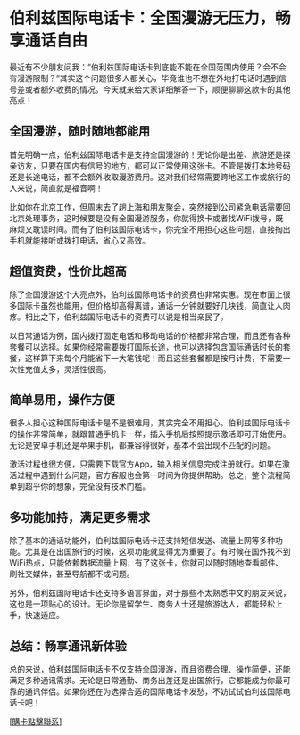 # 伯利兹国际电话卡：全国漫游无压力，畅享通话自由

最近有不少朋友问我：“伯利兹国际电话卡到底能不能在全国范围内使用？会不会有漫游限制？”其实这个问题很多人都关心，毕竟谁也不想在外地打电话时遇到信号差或者额外收费的情况。今天就来给大家详细解答一下，顺便聊聊这款卡的其他亮点！

## 全国漫游，随时随地都能用

首先明确一点，伯利兹国际电话卡是支持全国漫游的！无论你是出差、旅游还是探亲访友，只要在国内有信号的地方，都可以正常使用这张卡。不管是拨打本地号码还是长途电话，都不会额外收取漫游费用。这对我们经常需要跨地区工作或旅行的人来说，简直就是福音啊！

比如你在北京工作，但周末去了趟上海和朋友聚会，突然接到公司紧急电话需要回北京处理事务，这时候要是没有全国漫游服务，你就得换卡或者找WiFi拨号，既麻烦又耽误时间。而有了伯利兹国际电话卡，你完全不用担心这些问题，直接掏出手机就能接听或拨打电话，省心又高效。

## 超值资费，性价比超高

除了全国漫游这个大亮点外，伯利兹国际电话卡的资费也非常实惠。现在市面上很多国际卡虽然也能用，但价格却高得离谱，通话一分钟就要好几块钱，简直让人肉疼。相比之下，伯利兹国际电话卡的资费可以说是相当亲民了。

以日常通话为例，国内拨打固定电话和移动电话的价格都非常合理，而且还有各种套餐可以选择。如果你经常需要拨打国际长途，也可以选择包含国际通话时长的套餐，这样算下来每个月能省下一大笔钱呢！而且这些套餐都是按月计费，不需要一次性充值太多，灵活性很高。

## 简单易用，操作方便

很多人担心这种国际电话卡是不是很难用，其实完全不用担心。伯利兹国际电话卡的操作非常简单，就跟普通手机卡一样，插入手机后按照提示激活即可开始使用。无论是安卓手机还是苹果手机，都兼容得很好，基本不会出现不匹配的问题。

激活过程也很方便，只需要下载官方App，输入相关信息完成注册就行。如果在激活过程中遇到什么问题，官方客服也会第一时间为你提供帮助。总之，整个流程简单到超乎你的想象，完全没有技术门槛。

## 多功能加持，满足更多需求

除了基本的通话功能外，伯利兹国际电话卡还支持短信发送、流量上网等多种功能。尤其是在出国旅行的时候，这项功能就显得尤为重要了。有时候在国外找不到WiFi热点，只能依赖数据流量上网，有了这张卡，你就可以随时随地查看邮件、刷社交媒体，甚至导航都不成问题。

另外，伯利兹国际电话卡还支持多语言界面，对于那些不太熟悉中文的朋友来说，这也是一项贴心的设计。无论你是留学生、商务人士还是旅游达人，都能轻松上手，快速适应。

## 总结：畅享通讯新体验

总的来说，伯利兹国际电话卡不仅支持全国漫游，而且资费合理、操作简便，还能满足多种通讯需求。无论是日常通勤、商务出差还是出国旅行，它都能成为你最可靠的通讯伴侣。如果你还在为选择合适的国际电话卡发愁，不妨试试伯利兹国际电话卡吧！

[[購卡點擊聯系](https://t.me/s/esim1088)]